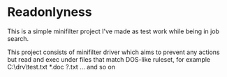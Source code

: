 # Readonlyness
This is a simple minifilter project I've made as test work while being in job search.

This project consists of minifilter driver which aims to prevent any actions but read and exec under files that match DOS-like ruleset,
for example 
C:\drv\test.txt
*.doc
?.txt
...
and so on
